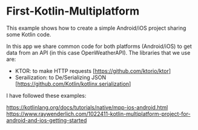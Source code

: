 # First-Kotlin-Multiplatform

This example shows how to create a simple Android/iOS project sharing some Kotlin code.

In this app we share common code for both platforms (Android/iOS) to get data from an API (in this case OpenWeatherAPI). The libraries that we use are:

- KTOR: to make HTTP requests [https://github.com/ktorio/ktor]
- Serailization: to De/Serializing JSON [https://github.com/Kotlin/kotlinx.serialization]

I have followed these examples:

https://kotlinlang.org/docs/tutorials/native/mpp-ios-android.html
https://www.raywenderlich.com/1022411-kotlin-multiplatform-project-for-android-and-ios-getting-started
